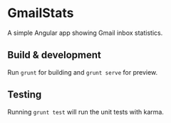 # GmailStats
A simple Angular app showing Gmail inbox statistics.

## Build & development
Run `grunt` for building and `grunt serve` for preview.

## Testing
Running `grunt test` will run the unit tests with karma.